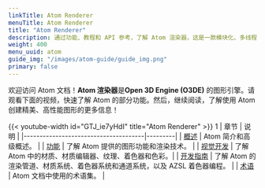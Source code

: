 ```yaml
---
linkTitle: Atom Renderer
menuTitle: Atom Renderer
title: "Atom Renderer"
description: 通过功能、教程和 API 参考，了解 Atom 渲染器，这是一款模块化、多线程、基于物理的渲染器。
weight: 400
menu_uuid: atom
guide_img: "/images/atom-guide/guide_img.png"
primary: false
---
```


欢迎访问 Atom 文档！**Atom 渲染器**是**Open 3D Engine (O3DE)** 的图形引擎。请观看下面的视频，快速了解 Atom 的部分功能。然后，继续阅读，了解使用 Atom 创建精美、高性能图形的更多信息！

{{< youtube-width id="GTJ_ie7yHdI" title="Atom Renderer" >}}
1
| 章节                        | 说明 |
|--------------------------------------|---------|
| [概述](what-is-atom/) |  Atom 简介和高级概述。  |
| [功能](/docs/atom-guide/features/) |  了解 Atom 提供的图形功能和渲染技术。 |
| [视觉开发](look-dev/) | 了解 Atom 中的材质、材质编辑器、纹理、着色器和色彩。|
| [开发指南](dev-guide/) | 了解 Atom 的渲染管道、材质系统、着色器系统和通道系统，以及 AZSL 着色器编程。 |
| [术语](glossary/) | Atom 文档中使用的术语集。 |
